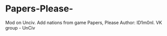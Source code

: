 # Papers-Please-
Mod on Unciv. Add nations from game Papers, Please 
Author: ID1m0nI. VK group - UnCiv
